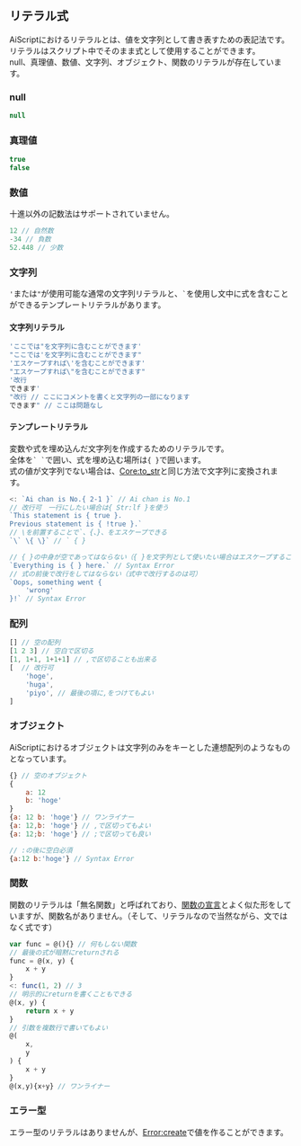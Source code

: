 ## リテラル式
AiScriptにおけるリテラルとは、値を文字列として書き表すための表記法です。  
リテラルはスクリプト中でそのまま式として使用することができます。  
null、真理値、数値、文字列、オブジェクト、関数のリテラルが存在しています。  

### null
```js
null
```

### 真理値
```js
true
false
```

### 数値
十進以外の記数法はサポートされていません。  
```js
12 // 自然数
-34 // 負数
52.448 // 少数
```

### 文字列
`'`または`"`が使用可能な通常の文字列リテラルと、`` ` ``を使用し文中に式を含むことができるテンプレートリテラルがあります。  

#### 文字列リテラル
```js
'ここでは"を文字列に含むことができます'
"ここでは'を文字列に含むことができます"
'エスケープすれば\'を含むことができます'
"エスケープすれば\"を含むことができます"
'改行
できます'
"改行 // ここにコメントを書くと文字列の一部になります
できます" // ここは問題なし
```

#### テンプレートリテラル
変数や式を埋め込んだ文字列を作成するためのリテラルです。  
全体を`` ` ` ``で囲い、式を埋め込む場所は`{ }`で囲います。  
式の値が文字列でない場合は、[Core:to_str](./std.md)と同じ方法で文字列に変換されます。  
```js
<: `Ai chan is No.{ 2-1 }` // Ai chan is No.1
// 改行可　一行にしたい場合は{ Str:lf }を使う
`This statement is { true }.
Previous statement is { !true }.`
// \を前置することで`、{、}、をエスケープできる
`\` \{ \}` // ` { }
```
```js
// { }の中身が空であってはならない（{ }を文字列として使いたい場合はエスケープすること）
`Everything is { } here.` // Syntax Error
// 式の前後で改行をしてはならない（式中で改行するのは可）
`Oops, something went {
	'wrong'
}!` // Syntax Error
```

### 配列
```js
[] // 空の配列
[1 2 3] // 空白で区切る
[1, 1+1, 1+1+1] // ,で区切ることも出来る
[  // 改行可
	'hoge',
	'huga',
	'piyo', // 最後の項に,をつけてもよい
]
```

### オブジェクト
AiScriptにおけるオブジェクトは文字列のみをキーとした連想配列のようなものとなっています。  
```js
{} // 空のオブジェクト
{
	a: 12
	b: 'hoge'
}
{a: 12 b: 'hoge'} // ワンライナー
{a: 12,b: 'hoge'} // ,で区切ってもよい
{a: 12;b: 'hoge'} // ;で区切っても良い
```
```js
// :の後に空白必須
{a:12 b:'hoge'} // Syntax Error
```

### 関数
関数のリテラルは「無名関数」と呼ばれており、[関数の宣言](./syntax.md#%E9%96%A2%E6%95%B0)とよく似た形をしていますが、関数名がありません。（そして、リテラルなので当然ながら、文ではなく式です）  
```js
var func = @(){} // 何もしない関数
// 最後の式が暗黙にreturnされる
func = @(x, y) {
	x + y
}
<: func(1, 2) // 3
// 明示的にreturnを書くこともできる
@(x, y) {
	return x + y
}
// 引数を複数行で書いてもよい
@(
	x,
	y
) {
	x + y
}
@(x,y){x+y} // ワンライナー
```

### エラー型
エラー型のリテラルはありませんが、[Error:create](./std.md)で値を作ることができます。  

